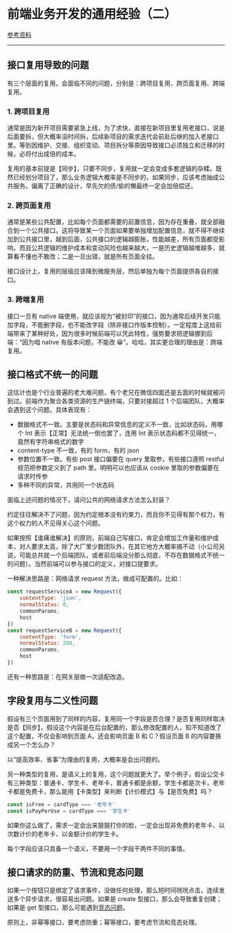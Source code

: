 # 前端业务开发的通用经验（二）

[参考资料](https://juejin.im/post/5e48a09d6fb9a07cd248c510?utm_source=gold_browser_extension)

---

## 接口复用导致的问题

有三个层面的复用，会面临不同的问题，分别是：跨项目复用、跨页面复用、跨端复用。

### 1. 跨项目复用

通常是因为新开项目需要紧急上线，为了求快，直接在新项目里复用老接口，说是后面要拆，但大概率没时间拆，后续新项目的需求迭代会前赴后继的加入老接口里。等到因维护、交接、组织变动、项目拆分等原因导致接口必须独立和迁移的时候，必将付出成倍的成本。

复用的基本前提是【同步】，只要不同步，复用就一定会变成多套逻辑的杂糅。既然已经划分项目了，那么业务逻辑大概率是不同步的，如果同步，应该考虑抽成公共服务。偏离了正确的设计，早先欠的债/偷的懒最终一定会加倍偿还。

### 2. 跨页面复用

通常是某些公共配置，比如每个页面都需要的前置信息，因为存在重叠，就全部融合到一个公共接口。这将导致某一个页面如果要单独增加配置信息，就不得不继续加到公共接口里，越到后面，公共接口的逻辑越膨胀，性能越差，所有页面都受影响。而且公共逻辑的维护成本和变动风险也越来越大，一是历史逻辑越堆越多，就算看不懂也不敢改；二是一旦出错，就是所有页面全挂。

接口设计上，复用的层级应该降到微服务层，然后单独为每个页面提供各自的接口。

### 3. 跨端复用

接口一旦有 native 端使用，就应该视为“被封印”的接口，因为通常后续开发只能加字段，不能删字段，也不能改字段（除非接口作版本控制）。一定程度上这给前端带来了某种好处，因为很多时候前端可以凭此特性，强势要求把逻辑挪到后端：“因为咱 native 有版本问题，不能改 😁”。哈哈，其实更合理的理由是：跨端复用。

## 接口格式不统一的问题

这估计也是个行业普遍的老大难问题，有个老兄在微信四面还是五面的时候就被问到过。前端作为聚合各类资源的生产链终端，只要对接超过 1 个后端团队，大概率会遇到这个问题。具体表现有：

* 数据格式不一致。主要是状态码和异常信息的定义不一致，比如状态码，用哪个 Int 表示【正常】无法统一倒也罢了，连用 Int 表示状态码都不见得统一，竟然有字符串格式的数字
* content-type 不一致，有的 form，有的 json
* 参数位置不一致。有些 post 接口偏要在 query 里取参，有些接口遵照 restful 规范把参数定义到了 path 里。明明可以也应该从 cookie 里取的参数偏要在请求时传参
* 多种不同的异常，共用同一个状态码

面临上述问题的情况下，请问公共的网络请求方法怎么封装？

约定往往解决不了问题，因为约定根本没有约束力，而且你不见得有那个权力，有这个权力的人不见得关心这个问题。

如果按照【谁痛谁解决】的原则，前端自己写接口，肯定会增加工作量和维护成本，对人要求太高，除了大厂里少数团队外，在其它地方大概率搞不动（小公司另说，可能总共就一个后端团队，或者前后端没分那么彻底，不存在数据格式不统一的问题）。当然前端可以参与接口的定义，对接口提要求。

一种解决思路是：网络请求 request 方法，做成可配置的。比如：

```javascript
const requestServiceA = new Request({
    contentType: 'json',
    normalStatus: 0,
    commonParams,
    host
})
const requestServiceB = new Request({
    contentType: 'form',
    normalStatus: 200,
    commonParams,
    host
})
```

还有一种思路是：在网关层做一次适配改造。

## 字段复用与二义性问题

假设有三个页面用到了同样的内容，复用同一个字段是否合理？是否复用同样取决是否【同步】，假设这个内容是在后台配置的，那么修改配置的人，知不知道改了这个配置，不仅会影响到页面 A，还会影响页面 B 和 C？假设页面 B 的内容要换成另一个怎么办？

以“提高效率、省事”为理由的复用，大概率是会出问题的。

另一种类型的复用，是语义上的复用，这个问题就更大了。举个例子，假设公交卡有三种类型：普通卡、学生卡、老年卡，普通卡都是余额，学生卡都是次卡，老年卡都是免费卡，那么能用【卡类型】来判断【计价模式】与【是否免费】吗？

```javascript
const isFree = cardType === '老年卡'
const isPayPerUse = cardType === '学生卡'
```

如果你这么做了，需求一定会出来狠狠打你的脸，一定会出现非免费的老年卡、以次数计价的老年卡、以金额计价的学生卡。

每个字段应该只具备一个语义，不要用一个字段干两件不同的事情。

## 接口请求的防重、节流和竞态问题

如果一个按钮只是绑定了请求事件，没做任何处理，那么短时间咣咣点击，连续发送多个异步请求，很容易出问题。如果是 create 型接口，那么会导致重复创建；如果是 get 型接口，那么可能遇到[竞态问题](https://juejin.im/post/5e193222e51d4502044ec730#heading-3)。

原则上，非幂等接口，要考虑防重；幂等接口，要考虑节流和竞态处理。